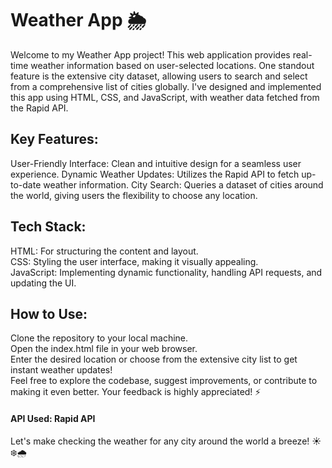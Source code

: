 # Weather App 🌦️ 

Welcome to my Weather App project! This web application provides real-time weather information based on user-selected locations. One standout feature is the extensive city dataset, allowing users to search and select from a comprehensive list of cities globally. I've designed and implemented this app using HTML, CSS, and JavaScript, with weather data fetched from the Rapid API.

## Key Features:

User-Friendly Interface: Clean and intuitive design for a seamless user experience.
Dynamic Weather Updates: Utilizes the Rapid API to fetch up-to-date weather information.
City Search: Queries a dataset of cities around the world, giving users the flexibility to choose any location.

## Tech Stack:

HTML: For structuring the content and layout.<br>
CSS: Styling the user interface, making it visually appealing.<br>
JavaScript: Implementing dynamic functionality, handling API requests, and updating the UI.<br>

## How to Use:

Clone the repository to your local machine.<br>
Open the index.html file in your web browser.<br>
Enter the desired location or choose from the extensive city list to get instant weather updates!<br>
Feel free to explore the codebase, suggest improvements, or contribute to making it even better. Your feedback is highly appreciated! ⚡<br>

#### API Used: Rapid API

Let's make checking the weather for any city around the world a breeze! ☀️❄️🌧️

